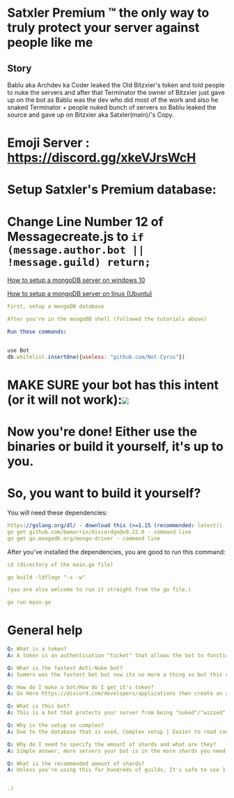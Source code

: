 # Satxler Premium  ™️ the only way to truly protect your server against people like me

## Story
Bablu aka Archdev ka Coder leaked the Old Bitzxier's token and told people to nuke the servers and after that Terminator the owner of Bitzxier just gave up on the bot as Bablu was the dev who did most of the work and also he snaked Terminator + people nuked bunch of servers so Bablu leaked the source and gave up on Bitzxier aka Satxler(main)/'s Copy.

# Emoji Server : https://discord.gg/xkeVJrsWcH
# Setup Satxler's Premium database:
# Change Line Number 12 of Messagecreate.js to `if (message.author.bot || !message.guild) return;`
[How to setup a mongoDB server on windows 10](https://youtu.be/ABAOvvBh99w)

[How to setup a mongoDB server on linux (Ubuntu)](https://youtu.be/JTvGImRESzg)

```YAML
First, setup a mongoDB database

After you're in the mongoDB shell (followed the tutorials above)

Run these commands:
```
```javascript

use Bot
db.whitelist.insertOne({useless: "github.com/Not-Cyrus"})
```

# MAKE SURE your bot has this intent (or it will not work):<img src="Intent.png">

# Now you're done! Either use the binaries or build it yourself, it's up to you.

# So, you want to build it yourself?

You will need these dependencies:

```YAML
https://golang.org/dl/ - download this (>=1.15 (recommended: latest))
go get github.com/bwmarrin/discordgo@v0.22.0 - command line
go get go.mongodb.org/mongo-driver - command line
```

After you've installed the dependencies, you are good to run this command:

```YAML
cd (directory of the main.go file)

go build -ldflags "-s -w"

(you are also welcome to run it straight from the go file.)

go run main.go
```


# General help

```YAML
Q: What is a token?
A: A token is an authentication "ticket" that allows the bot to function.

Q: What is the fastest Anti-Nuke bot?
A: Summrs was the fastest bot but now its no more a thing so but this code is the fastest.

Q: How do I make a bot/How do I get it's token?
A: Go Here https://discord.com/developers/applications then create an application (if you don't know how use youtube.)

Q: What is this bot?
A: This is a bot that protects your server from being "nuked"/"wizzed"

Q: Why is the setup so complex?
A: Due to the database that is used, Complex setup | Easier to read code (kinda my codes pretty bad)

Q: Why do I need to specify the amount of shards and what are they?
A: Simple answer, more servers your bot is in the more shards you need.

Q: What is the recommended amount of shards?
A: Unless you're using this for hundreds of guilds, It's safe to use 1.


.)
```

